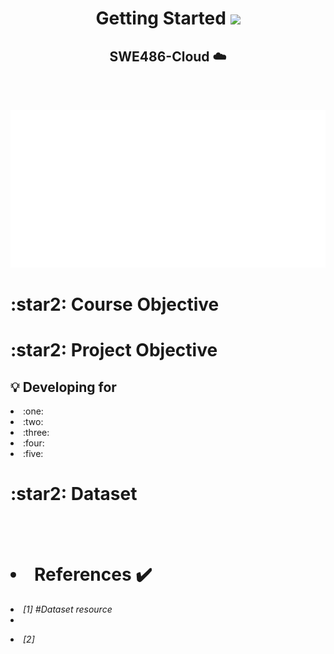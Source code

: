 
<h1 align="center">  Getting Started <img src="https://raw.githubusercontent.com/iampavangandhi/iampavangandhi/master/gifs/Hi.gif" width="50px">  </h1> 

<h2 align="center"> SWE486-Cloud ☁️ </h2>

<br> <br>
<p align="center">
<img src="./board.svg" alt="" /> 
</p>


<h1> :star2: Course Objective </h1>



<h1> :star2: Project Objective </h1>
<h2> 💡 Developing for </h2>

<li> :one:  </li>
<li> :two:  </li>
<li> :three:  </li>
<li>:four:  </li>
<li> :five:  </li>

<h1> :star2: Dataset </h1>

  <br><br>
<h1> <li>References ✔️</li> </h1> 
 
 <p>  <li> <i> [1] #Dataset resource </i>  <li> </p>
  
<p>  <li> <i> [2]  </i>
</li></p>


